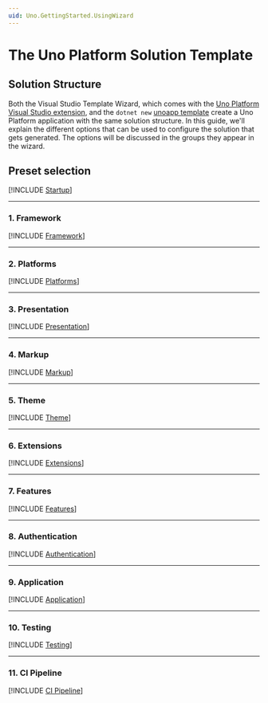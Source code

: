 ```yaml
---
uid: Uno.GettingStarted.UsingWizard
---
```


# The Uno Platform Solution Template

## Solution Structure

Both the Visual Studio Template Wizard, which comes with the [Uno Platform Visual Studio extension](https://marketplace.visualstudio.com/items?itemName=unoplatform.uno-platform-addin-2022), and the `dotnet new` [unoapp template](xref:Uno.GetStarted.dotnet-new) create a Uno Platform application with the same solution structure. In this guide, we'll explain the different options that can be used to configure the solution that gets generated. The options will be discussed in the groups they appear in the wizard.

## Preset selection

[!INCLUDE [Startup](includes/startup.md)]

---

### 1. Framework

[!INCLUDE [Framework](includes/framework.md)]

---

### 2. Platforms

[!INCLUDE [Platforms](includes/platforms.md)]

---

### 3. Presentation

[!INCLUDE [Presentation](includes/presentation.md)]

---

### 4. Markup

[!INCLUDE [Markup](includes/markup.md)]

---

### 5. Theme

[!INCLUDE [Theme](includes/themes.md)]

---

### 6. Extensions

[!INCLUDE [Extensions](includes/extensions.md)]

---

### 7. Features

[!INCLUDE [Features](includes/features.md)]

---

### 8. Authentication

[!INCLUDE [Authentication](includes/authentication.md)]

---

### 9. Application

[!INCLUDE [Application](includes/application.md)]

---

### 10. Testing

[!INCLUDE [Testing](includes/testing.md)]

---

### 11. CI Pipeline

[!INCLUDE [CI Pipeline](includes/cipipeline.md)]
